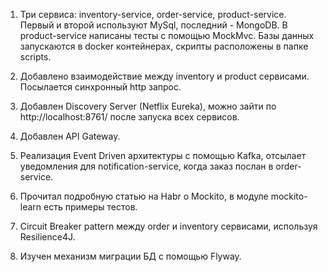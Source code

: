 1. Три сервиса: inventory-service, order-service, product-service.
Первый и второй используют MySql, последний - MongoDB.
В product-service написаны тесты с помощью MockMvc.
Базы данных запускаются в docker контейнерах, скрипты расположены в папке scripts.

2. Добавлено взаимодействие между inventory и product сервисами.
Посылается синхронный http запрос.

3. Добавлен Discovery Server (Netflix Eureka), можно зайти по http://localhost:8761/ после запуска всех сервисов.

4. Добавлен API Gateway.

5. Реализация Event Driven архитектуры с помощью Kafka, отсылает уведомления для notification-service, когда заказ
послан в order-service.

6. Прочитал подробную статью на Habr о Mockito, в модуле mockito-learn есть примеры тестов.

7. Circuit Breaker pattern между order и inventory сервисами, используя Resilience4J.

8. Изучен механизм миграции БД с помощью Flyway.
